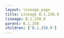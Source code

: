 ```yaml
---
layout: lineage_page
title: Lineage B.1.258.9
lineage: B.1.258.9
parent: B.1.258
children: ['B.1.258.9']
---
```

